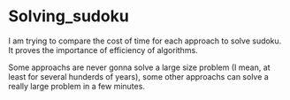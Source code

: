 # Solving_sudoku
I am trying to compare the cost of time for each approach to solve sudoku. It proves the importance of efficiency of algorithms.

Some approachs are never gonna solve a large size problem (I mean, at least for several hunderds of years), some other approachs can solve a really large problem in a few minutes.

